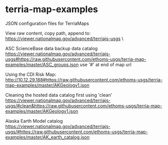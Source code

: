 # terria-map-examples
JSON configuration files for TerriaMaps

View raw content, copy path, append to:\
https://viewer.nationalmap.gov/advanced/terriajs-usgs \

ASC ScienceBase data backup data catalog
https://viewer.nationalmap.gov/advanced/terriajs-usgs#https://raw.githubusercontent.com/ethoms-usgs/terria-map-examples/master/ASC_groups.json
use '#' at end of map url

Using the CDI Risk Map: http://10.12.29.188#https://raw.githubusercontent.com/ethoms-usgs/terria-map-examples/master/AKGeology1.json

Cleaning the hosted data catalog first using 'clean'\
https://viewer.nationalmap.gov/advanced/terriajs-usgs/#clean&https://raw.githubusercontent.com/ethoms-usgs/terria-map-examples/master/AKGeology1.json

Alaska Earth Model catalog\
https://viewer.nationalmap.gov/advanced/terriajs-usgs/#https://raw.githubusercontent.com/ethoms-usgs/terria-map-examples/master/AK_earth_catalog.json
